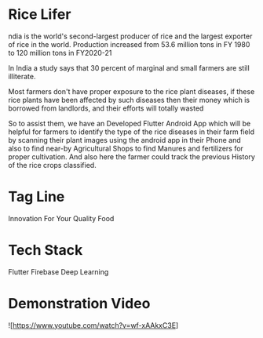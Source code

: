 # Rice Lifer

ndia is the world's second-largest producer of rice and the largest exporter of rice in the world. Production increased from 53.6 million tons in FY 1980 to 120 million tons in FY2020-21

In India a study says that 30 percent of marginal and small farmers are still illiterate. 

Most farmers don't have proper exposure to the rice plant diseases, if these rice plants have been affected by such diseases then their money which is borrowed from landlords, and their efforts will totally wasted

So to assist them, we have an Developed Flutter Android App which will be helpful for farmers to identify the type of the rice diseases in their farm field by scanning their plant images using the android app in their Phone and also to find near-by Agricultural Shops to find Manures and fertilizers for proper cultivation. And also here the farmer could track the previous History of the rice crops classified.

# Tag Line

Innovation For Your Quality Food

# Tech Stack

Flutter
Firebase
Deep Learning

# Demonstration Video

![https://www.youtube.com/watch?v=wf-xAAkxC3E]
